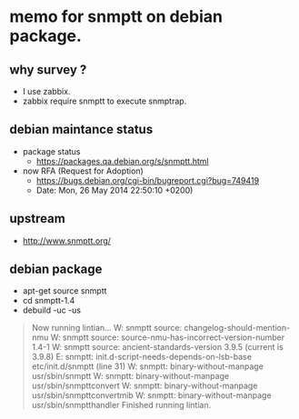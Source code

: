 # memo for snmptt on debian package.

## why survey ?

- I use zabbix.
- zabbix require snmptt to execute snmptrap.


## debian maintance status

- package status
  - https://packages.qa.debian.org/s/snmptt.html
- now RFA (Request for Adoption)
  - https://bugs.debian.org/cgi-bin/bugreport.cgi?bug=749419
  - Date: Mon, 26 May 2014 22:50:10 +0200)


## upstream

- http://www.snmptt.org/


## debian package

- apt-get source snmptt
- cd snmptt-1.4
- debuild -uc -us

> Now running lintian...
> W: snmptt source: changelog-should-mention-nmu
> W: snmptt source: source-nmu-has-incorrect-version-number 1.4-1
> W: snmptt source: ancient-standards-version 3.9.5 (current is 3.9.8)
> E: snmptt: init.d-script-needs-depends-on-lsb-base etc/init.d/snmptt (line 31)
> W: snmptt: binary-without-manpage usr/sbin/snmptt
> W: snmptt: binary-without-manpage usr/sbin/snmpttconvert
> W: snmptt: binary-without-manpage usr/sbin/snmpttconvertmib
> W: snmptt: binary-without-manpage usr/sbin/snmptthandler
> Finished running lintian.
